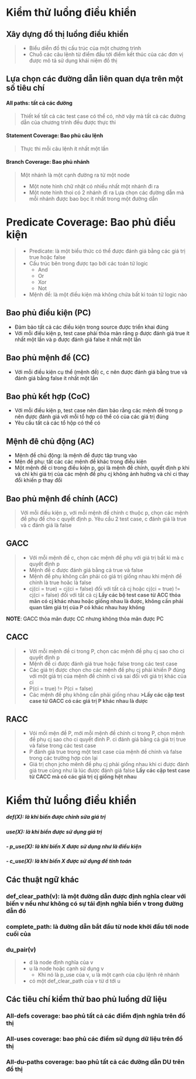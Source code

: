 # Kiểm thử luồng điều khiển
## Xây dựng đồ thị luồng điều khiển
>- Biểu diễn đồ thị cấu trúc của một chương trình
>- Chuỗ các câu lệnh từ điểm đầu tới điểm kết thúc của các đơn vị được mô tả sử dụng khái niệm đồ thị

## Lựa chọn các đường dẫn liên quan dựa trên một số tiêu chí
#### All paths: tất cả các đường
>Thiết kế tất cả các test case có thể có, nhờ vậy mà tất cả các đường dẫn của chương trình đều được thực thi
#### Statement Coverage: Bao phủ câu lệnh
>Thực thi mỗi câu lệnh ít nhất một lần

#### Branch Coverage: Bao phủ nhánh
>Một nhánh là một cạnh đường ra từ một node
>- Một note hình chữ nhật có nhiều nhất một nhánh đi ra
>- Một note hình thoi có 2 nhánh đi ra
>Lựa chọn các đường dẫn mà mỗi nhánh được bao bọc ít nhất trong một đường dẫn



# Predicate Coverage: Bao phủ điều kiện
>- Predicate: là một biểu thức có thể được đánh giá bằng các giá trị true hoặc false
>- Cấu trúc bên trong được tạo bởi các toán tử logic
>	- And
>	- Or
>	- Xor
>	- Not
>- Mệnh đề: là một điều kiện mà không chứa bất kì toán tử logic nào


## Bao phủ điều kiện (PC)
- Đảm bảo tất cả các điều kiện trong source được triển khai đúng
- Với mỗi điều kiện p, test case phải thỏa mản răng p được đánh giá true ít nhất một lần và p được đánh giá false ít nhất một lần

## Bao phủ mệnh đề (CC)
- Với mỗi điều kiện cụ thể (mệnh đề) c, c nên được đánh giá bằng true và đánh giá bằng false ít nhất một lần

## Bao phủ kết hợp (CoC)
- Với mỗi điều kiện p, test case nên đảm bảo rằng các mệnh đề trong p nên được đánh giá với mỗi tổ hợp có thể có của các giá trị đúng
- Yêu cầu tất cả các tổ hộp có thể có

## Mệnh đê chủ động (AC)
- Mệnh đề chủ động: là mệnh đề được tâp trung vào
- Mện đề phụ: tất các các mệnh đề khác trong điều kiện
- Một mệnh đề ci trong điều kiện p, gọi là mệnh đề chính, quyết định p khi và chỉ khi giá trị của các mệnh đề phụ cj không ảnh hưởng và chỉ ci thay đổi khiến p thay đổi

## Bao phủ mệnh đề chính (ACC)
>Với mỗi điều kiện p, với mỗi mệnh đề chính c thuộc p, chọn các mệnh đề phụ để cho c quyết định p. Yêu cầu 2 test case, c đánh giá là true và c đánh giá là false

## GACC
>- Với mỗi mệnh đề c, chọn các mệnh đề phụ với giá trị bất kì mà c quyết định p
>- Mệnh đề c được đánh giá bằng cả true và false
>- Mệnh đề phụ không cần phải có giá trị giống nhau khi mệnh đề chính là true hoăc là false
>- cj(ci = true) = cj(ci = false) đối với tất cả cj 
>  hoặc
>  cj(ci = true) != cj(ci = false) đối với tất cả cj
>  **Lấy các bộ test case từ ACC thỏa mãn có cj khác nhau hoặc giống nhau là được, không cần phải quan tâm giá trị của P có khác nhau hay không**

**NOTE**: GACC thỏa mãn được CC nhưng không thỏa mãn được PC

## CACC
>- Với mỗi mệnh đề ci trong P, chọn các mệnh đề phụ cj sao cho ci quyết định p
>- Mệnh đề ci được đánh giá true hoặc false trong các test case
>- Các giá trị được chọn cho các mệnh đề phụ cj phải khiến P đúng với một giá trị của mệnh đề chính ci và sai đối với giá trị khác của ci
>- P(ci = true) != P(ci = false)
>- Các mệnh đề phụ không cần phải giống nhau
**>Lấy các cặp test case từ GACC có các giá trị P khác nhau là được**

## RACC
>- Vói mối mện đề P, mới mỗi mệnh đề chính ci trong P, chọn mệnh đề phụ cj sao cho ci quyết đinh P. ci đánh giá bằng cả giá trị true và false trong các test case
>- P đánh giá true trong một test case của mệnh đề chính và false trong các trường hợp còn lại
>- Giá trị chọn jcho mênh đề phụ cj phải giống nhau khi ci được đánh giá true cũng như là lúc được đánh giá false
>**Lấy các cặp test case từ CACC mà có các giá trị cj giống hệt nhau**


# Kiểm thử luồng điều khiển
##### def(X): là khi biến được chỉnh sửa giá trị
##### use(X): là khi biển được sử dụng giá trị
##### - p_use(X): là khi biến X được sử dụng như là điều kiện
##### - c_use(X): là khi biến X được sử dụng để tính toán

## Các thuật ngữ khác
### def_clear_path(v): là một đường dẫn được định nghĩa clear với biến v nếu như không có sự tái định nghĩa biến v trong đường dẫn đó

### complete_path: là đường dẫn bắt đầu từ node khởi đầu tới node cuối của 

### du_pair(v)
>- d là node định nghĩa của v
>- u là node hoặc cạnh sử dụng v
>	- Khi nó là p_use của v, u là một cạnh của cậu lệnh rẽ nhánh
>- có một def_clear_path của v từ d tới u


## Các tiêu chí kiểm thử bao phủ luồng dữ liệu
### All-defs coverage: **bao phủ tất cả các điểm định nghĩa trên đồ thị**
### All-uses coverage: **bao phủ các điểm sử dụng dữ liệu trên đồ thị**
### All-du-paths coverage: **bao phủ tất cả các đường dẫn DU trên đồ thị**











